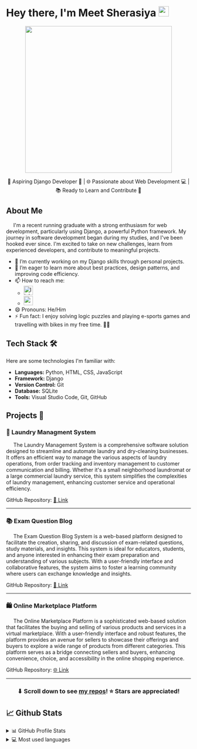 # Hey there, I'm Meet Sherasiya <img src="https://media.giphy.com/media/hvRJCLFzcasrR4ia7z/giphy.gif" width="28">

<div align="center">
<a href="#"><img width="auto" src="https://github.com/MeetSherasiya/MeetSherasiya/assets/114209655/1b396333-8c6e-4e37-9905-8dcfac8c9eaf" height="400px"/></a>

🚀 Aspiring Django Developer 🐍 | 🌐 Passionate about Web Development 💻 | 📚 Ready to Learn and Contribute 🤝

</div>

## About Me

&nbsp;&nbsp;&nbsp;&nbsp;&nbsp;I'm a recent running graduate with a strong enthusiasm for web development, particularly using Django, a powerful Python framework. My journey in software development began during my studies, and I've been hooked ever since. I'm excited to take on new challenges, learn from experienced developers, and contribute to meaningful projects.

- 🔭 I’m currently working on my Django skills through personal projects.
- 🌱 I’m eager to learn more about best practices, design patterns, and improving code efficiency.
- 📫 How to reach me:
  - <a href="https://www.linkedin.com/in/meet-sherasiya-b477bb1b8/" target="_blank"><img src="https://img.shields.io/static/v1?message=LinkedIn&logo=linkedin&label=&color=0077B5&logoColor=white&labelColor=&style=for-the-badge" height="25" alt="linkedin logo"  /></a>
  -  <a href="mailto:meetsherasiya2512@gmail.com" target="_blank"><img src="https://img.shields.io/static/v1?message=Gmail&logo=gmail&label=&color=D14836&logoColor=white&labelColor=&style=for-the-badge" height="25" alt="gmail logo"  /></a>
- 😄 Pronouns: He/Him
- ⚡ Fun fact: I enjoy solving logic puzzles and playing e-sports games and travelling with bikes in my free time. 🚴‍♂️

## Tech Stack 🛠️

Here are some technologies I'm familiar with:

- **Languages:** Python, HTML, CSS, JavaScript
- **Framework:** Django
- **Version Control:** Git
- **Database:** SQLite
- **Tools:** Visual Studio Code, Git, GitHub

## Projects 🚀

### 🧺 Laundry Managment System

&nbsp;&nbsp;&nbsp;&nbsp;&nbsp;The Laundry Management System is a comprehensive software solution designed to streamline and automate laundry and dry-cleaning businesses. It offers an efficient way to manage the various aspects of laundry operations, from order tracking and inventory management to customer communication and billing. Whether it's a small neighborhood laundromat or a large commercial laundry service, this system simplifies the complexities of laundry management, enhancing customer service and operational efficiency.

GitHub Repository: [🌟 Link](https://github.com/MeetSherasiya/laundry_managment_system.git)

---

### 📚 Exam Question Blog

&nbsp;&nbsp;&nbsp;&nbsp;&nbsp;The Exam Question Blog System is a web-based platform designed to facilitate the creation, sharing, and discussion of exam-related questions, study materials, and insights. This system is ideal for educators, students, and anyone interested in enhancing their exam preparation and understanding of various subjects. With a user-friendly interface and collaborative features, the system aims to foster a learning community where users can exchange knowledge and insights.

GitHub Repository: [🚀 Link](https://github.com/MeetSherasiya/Exam_question_blog.git)

---

### 🛍️ Online Marketplace Platform

&nbsp;&nbsp;&nbsp;&nbsp;&nbsp;The Online Marketplace Platform is a sophisticated web-based solution that facilitates the buying and selling of various products and services in a virtual marketplace. With a user-friendly interface and robust features, the platform provides an avenue for sellers to showcase their offerings and buyers to explore a wide range of products from different categories. This platform serves as a bridge connecting sellers and buyers, enhancing convenience, choice, and accessibility in the online shopping experience.

GitHub Repository: [🌐 Link](https://github.com/MeetSherasiya/makemine_software.git)

---

<h3 align="center">⬇ Scroll down to see <a href="https://github.com/MeetSherasiya?tab=repositories">my repos</a>! ⭐ Stars are appreciated!</h3>

## 📈 Github Stats

<details>
  <summary>📊 GitHub Profile Stats</summary>
  <br/>
  <a href="https://github.com/MeetSherasiya/github-readme-stats"><img alt="Meet Sherasiya's Github Stats" src="https://github-readme-stats.vercel.app/api?username=MeetSherasiya&show_icons=true&count_private=true&hide=" /></a>
</details>

<details> 
  <summary>💻 Most used languages</summary>
  <br/>
  <a href="https://github.com/MeetSherasiya/github-readme-stats"><img alt="Meet Sherasiya's Top Languages" src="https://github-readme-stats.vercel.app/api/top-langs/?username=MeetSherasiya&langs_count=10&layout=compact#" /></a>
  <br/>
  <b>Note:</b> This chart is only a metric of which languages my public code on GitHub consists of and does not reflect my experience or skill level.
</details>
